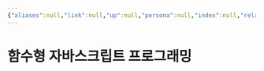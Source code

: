 ```yaml
---
{"aliases":null,"link":null,"up":null,"persona":null,"index":null,"related":null,"created":"2024-03-17T14:34:38.538+09:00","tags":["독서/2024","독서","국내도서","IT모바일","프로그래밍언어","JavaScript/CGI"],"title":"함수형 자바스크립트 프로그래밍","author":"유인동","category":"국내도서","total_page":388,"publish_date":"2017-11-22","cover_url":"https://image.yes24.com/goods/56885507/XL","status":"inProgress","start_read_date":"2024-03-17","finish_read_date":"2024-03-17","my_rate":0,"book_note":null,"date_created":"2024-03-17","date_modified":"2024-03-17","dg-publish":true,"permalink":"/atlas/ideas/book//","dgPassFrontmatter":true,"noteIcon":"1","updated":"2024-03-17T14:36:20.502+09:00"}
---
```


# 함수형 자바스크립트 프로그래밍
